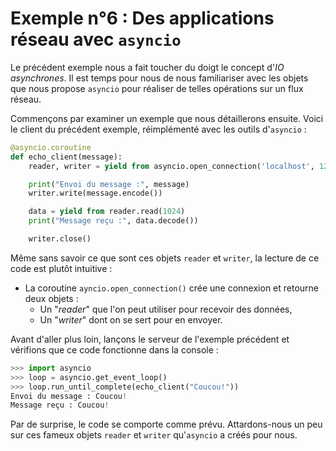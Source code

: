 # Exemple n°6 : Des applications réseau avec `asyncio`

Le précédent exemple nous a fait toucher du doigt le concept d'*IO
asynchrones*. Il est temps pour nous de nous familiariser avec les objets que
nous propose `asyncio` pour réaliser de telles opérations sur un flux réseau.

Commençons par examiner un exemple que nous détaillerons ensuite. Voici le
client du précédent exemple, réimplémenté avec les outils d'`asyncio` :

```python
@asyncio.coroutine
def echo_client(message):
    reader, writer = yield from asyncio.open_connection('localhost', 1234)

    print("Envoi du message :", message)
    writer.write(message.encode())

    data = yield from reader.read(1024)
    print("Message reçu :", data.decode())

    writer.close()
```

Même sans savoir ce que sont ces objets `reader` et `writer`, la lecture de ce
code est plutôt intuitive :

* La coroutine `ayncio.open_connection()` crée une connexion et retourne deux
  objets :
    * Un "*reader*" que l'on peut utiliser pour recevoir des données,
    * Un "*writer*" dont on se sert pour en envoyer.

Avant d'aller plus loin, lançons le serveur de l'exemple précédent et vérifions
que ce code fonctionne dans la console :

```python
>>> import asyncio
>>> loop = asyncio.get_event_loop()
>>> loop.run_until_complete(echo_client("Coucou!"))
Envoi du message : Coucou!
Message reçu : Coucou!
```

Par de surprise, le code se comporte comme prévu. Attardons-nous un peu sur ces
fameux objets `reader` et `writer` qu'`asyncio` a créés pour nous.
